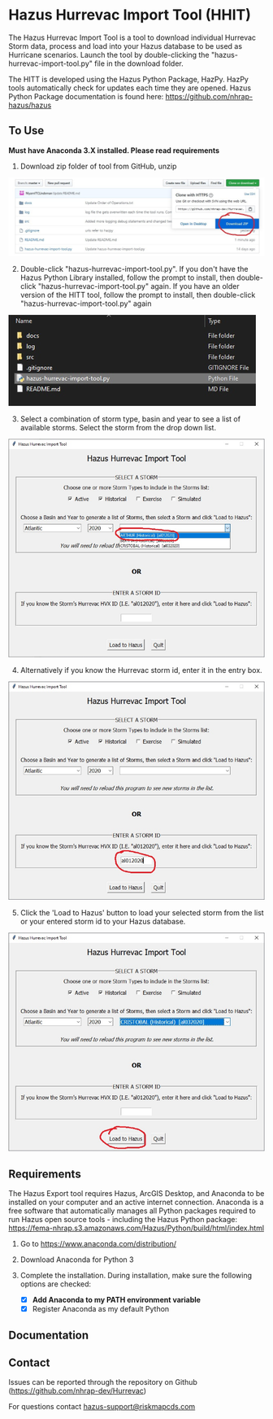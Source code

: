 # Hazus Hurrevac Import Tool (HHIT)
The Hazus Hurrevac Import Tool is a tool to download individual Hurrevac Storm data, process and load into your Hazus database to be used as Hurricane scenarios. Launch the tool by double-clicking the "hazus-hurrevac-import-tool.py" file in the download folder.

The HITT is developed using the Hazus Python Package, HazPy. HazPy tools automatically check for updates each time they are opened. Hazus Python Package documentation is found here: https://github.com/nhrap-hazus/hazus

## To Use

**Must have Anaconda 3.X installed. Please read requirements**

1. Download zip folder of tool from GitHub, unzip

![Download HITT](src/assets/images/DownloadHITT.jpg "Download HITT") 

2. Double-click "hazus-hurrevac-import-tool.py". If you don't have the Hazus Python Library installed, follow the prompt to install, then double-click "hazus-hurrevac-import-tool.py" again. If you have an older version of the HITT tool, follow the prompt to install, then double-click "hazus-hurrevac-import-tool.py" again

![Run HITT](src/assets/images/RunHITT.jpg "Run HITT") 

3. Select a combination of storm type, basin and year to see a list of available storms. Select the storm from the drop down list.

![HITT Select Storm](src/assets/images/SelectStorm.jpg "HHIT Select Storm") 

4. Alternatively if you know the Hurrevac storm id, enter it in the entry box.

![HITT Enter Storm](src/assets/images/EnterStorm.jpg "HHIT Enter Storm")

5. Click the 'Load to Hazus' button to load your selected storm from the list or your entered storm id to your Hazus database.

![HITT Load To Hazus](src/assets/images/LoadToHazus.jpg "HHIT Load To Hazus")

## Requirements

The Hazus Export tool requires Hazus, ArcGIS Desktop, and Anaconda to be installed on your computer and an active internet connection. Anaconda is a free software that automatically manages all Python packages required to run Hazus open source tools - including the Hazus Python package: https://fema-nhrap.s3.amazonaws.com/Hazus/Python/build/html/index.html

1. Go to https://www.anaconda.com/distribution/

2. Download Anaconda for Python 3

3. Complete the installation. During installation, make sure the following options are checked:
   - [x] **Add Anaconda to my PATH environment variable**
   - [x] Register Anaconda as my default Python

## Documentation

## Contact

Issues can be reported through the repository on Github (https://github.com/nhrap-dev/Hurrevac)

For questions contact hazus-support@riskmapcds.com
